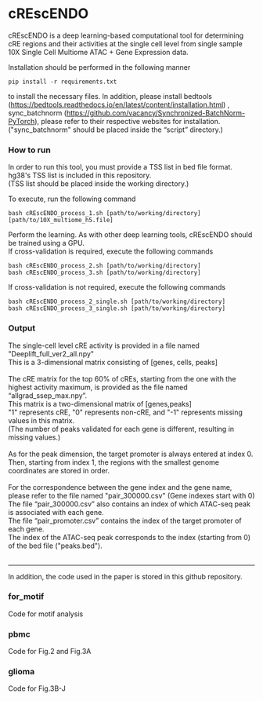 # cREscENDO

cREscENDO is a deep learning-based computational tool for determining cRE regions and their activities at the single cell level from single sample 10X Single Cell Multiome ATAC + Gene Expression data.

Installation should be performed in the following manner

```
pip install -r requirements.txt
```

to install the necessary files.
In addition, please install bedtools (https://bedtools.readthedocs.io/en/latest/content/installation.html) , sync_batchnorm (https://github.com/vacancy/Synchronized-BatchNorm-PyTorch), please refer to their respective websites for installation.<br>
("sync_batchnorm" should be placed inside the “script” directory.)


### How to run

In order to run this tool, you must provide a TSS list in bed file format. hg38's TSS list is included in this repository.<br>
(TSS list should be placed inside the working directory.)

To execute, run the following command
```
bash cREscENDO_process_1.sh [path/to/working/directory] [path/to/10X_multiome_h5.file]
```

Perform the learning. As with other deep learning tools, cREscENDO should be trained using a GPU.<br>
If cross-validation is required, execute the following commands
```
bash cREscENDO_process_2.sh [path/to/working/directory]
bash cREscENDO_process_3.sh [path/to/working/directory]
```
If cross-validation is not required, execute the following commands
```
bash cREscENDO_process_2_single.sh [path/to/working/directory]
bash cREscENDO_process_3_single.sh [path/to/working/directory]
```
### Output

The single-cell level cRE activity is provided in a file named "Deeplift_full_ver2_all.npy"<br>
This is a 3-dimensional matrix consisting of [genes, cells, peaks]<br>
<br>
The cRE matrix for the top 60% of cREs, starting from the one with the highest activity maximum, is provided as the file named “allgrad_ssep_max.npy”.<br>
This matrix is a two-dimensional matrix of [genes,peaks]<br>
"1" represents cRE, "0" represents non-cRE, and "-1" represents missing values in this matrix. <br>
(The number of peaks validated for each gene is different, resulting in missing values.)<br>
<br>
As for the peak dimension, the target promoter is always entered at index 0.<br>
Then, starting from index 1, the regions with the smallest genome coordinates are stored in order.<br>
<br>
For the correspondence between the gene index and the gene name, please refer to the file named "pair_300000.csv" (Gene indexes start with 0)<br>
The file “pair_300000.csv” also contains an index of which ATAC-seq peak is associated with each gene.<br>
The file “pair_promoter.csv” contains the index of the target promoter of each gene.<br>
The index of the ATAC-seq peak corresponds to the index (starting from 0) of the bed file ("peaks.bed").<br>
<br>

-------------------------------
In addition, the code used in the paper is stored in this github repository.

### for_motif
Code for motif analysis

### pbmc
Code for Fig.2 and Fig.3A

### glioma
Code for Fig.3B-J
